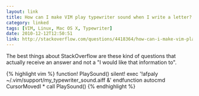 ```yaml
---
layout: link
title: How can I make VIM play typewriter sound when I write a letter?
category: linked
tags: [VIM, Linux, Mac OS X, Typewriter]
date: 2010-12-12T12:50:51
link: http://stackoverflow.com/questions/4418364/how-can-i-make-vim-play-typewriter-sound-when-i-write-a-letter/4418605#4418605
---
```


The best things about StackOverflow are these kind of questions that actually receive an answer and not a "I would like that information to".

{% highlight vim %}
function! PlaySound()
	silent! exec '!afpaly ~/.vim/support/my_typewriter_sound.aiff &'
endfunction
autocmd CursorMovedI * call PlaySound()
{% endhighlight %}